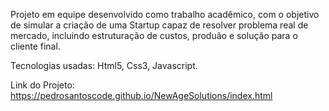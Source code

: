 Projeto em equipe desenvolvido como trabalho acadêmico, com o objetivo de simular a criação de uma Startup capaz de resolver problema real de mercado, incluindo estruturação de custos, produão e solução para o cliente final.

Tecnologias usadas: Html5, Css3, Javascript.

Link do Projeto: https://pedrosantoscode.github.io/NewAgeSolutions/index.html
